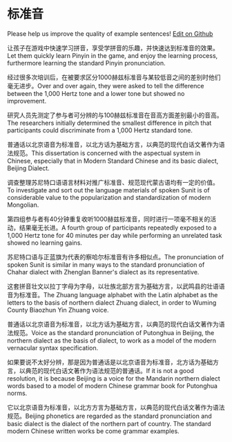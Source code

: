 # 标准音

Please help us improve the quality of example sentences! [Edit on Github](https://github.com/jiyushe/jiyu-example-sentence-source/blob/main/chinese/biaozhunyin.md)

<p><span class="chinese">让孩子在游戏中快速学习拼音，享受学拼音的乐趣，并快速达到标准音的效果。</span><span class="english">Let them quickly learn Pinyin in the game, and enjoy the learning process, furthermore learning the standard Pinyin pronunciation.</span></p>

<p><span class="chinese">经过很多次培训后，在被要求区分1000赫兹标准音与某较低音之间的差别时他们毫无进步。</span><span class="english">Over and over again, they were asked to tell the difference between the 1,000 Hertz tone and a lower tone but showed no improvement.</span></p>

<p><span class="chinese">研究人员先测定了参与者可分辨的与100赫兹标准音在音高方面差别最小的音高。</span><span class="english">The researchers initially determined the smallest difference in pitch that participants could discriminate from a 1,000 Hertz standard tone.</span></p>

<p><span class="chinese">普通话以北京语音为标准音，以北方话为基础方言，以典范的现代白话文著作为语法规范。</span><span class="english">This dissertation is concerned with the aspectual system in Chinese, especially that in Modern Standard Chinese and its basic dialect, Beijing Dialect.</span></p>

<p><span class="chinese">调查整理苏尼特口语语言材料对推广标准音、规范现代蒙古语均有一定的价值。</span><span class="english">To investigate and sort out the language materials of spoken Sunit is of considerable value to the popularization and standardization of modern Mongolian.</span></p>

<p><span class="chinese">第四组参与者有40分钟重复收听1000赫兹标准音，同时进行一项毫不相关的活动，结果毫无长进。</span><span class="english">A fourth group of participants repeatedly exposed to a 1,000 Hertz tone for 40 minutes per day while performing an unrelated task showed no learning gains.</span></p>

<p><span class="chinese">苏尼特口语与正蓝旗为代表的察哈尔标准音有许多相似点。</span><span class="english">The pronunciation of spoken Sunit is similar in many ways to the standard pronunciation of Chahar dialect with Zhenglan Banner's dialect as its representative.</span></p>

<p><span class="chinese">这套拼音壮文以拉丁字母为字母，以壮族北部方言为基础方言，以武鸣县的壮语语音为标准音。</span><span class="english">The Zhuang language alphabet with the Latin alphabet as the letters to the basis of northern dialect Zhuang dialect, in order to Wuming County Biaozhun Yin Zhuang voice.</span></p>

<p><span class="chinese">普通话以北京语音为标准音，以北方话为基础方言，以典范的现代白话文著作为语法规范。</span><span class="english">Voice as the standard pronunciation of Putonghua in Beijing, the northern dialect as the basis of dialect, to work as a model of the modern vernacular syntax specification.</span></p>

<p><span class="chinese">如果要说不太好分辨，那是因为普通话是以北京语音为标准音，北方话为基础方言，以典范的现代白话文著作为语法规范的普通话。</span><span class="english">If it is not a good resolution, it is because Beijing is a voice for the Mandarin northern dialect words based to a model of modern Chinese grammar book for Putonghua norms.</span></p>

<p><span class="chinese">它以北京语音为标准音，以北方方言为基础方言，以典范的现代白话文著作为语法规范。</span><span class="english">Beijing phonetics are regarded as the standard pronunciation and basic dialect is the dialect of the northern part of country. The standard modern Chinese written works be come grammar examples.</span></p>

